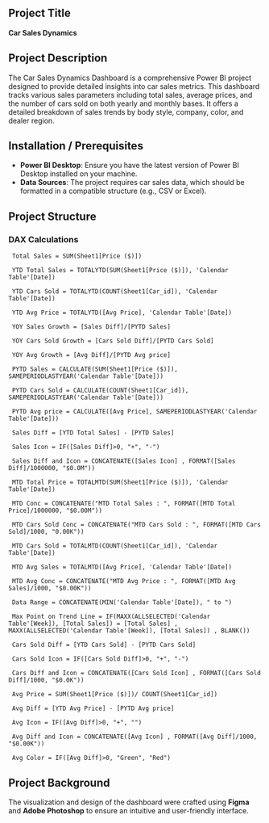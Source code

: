 ## Project Title
**Car Sales Dynamics**

## Project Description
The Car Sales Dynamics Dashboard is a comprehensive Power BI project designed to provide detailed insights into car sales metrics. This dashboard tracks various sales parameters including total sales, average prices, and the number of cars sold on both yearly and monthly bases. It offers a detailed breakdown of sales trends by body style, company, color, and dealer region.

## Installation / Prerequisites
   - **Power BI Desktop**: Ensure you have the latest version of Power BI Desktop installed on your machine.
   - **Data Sources**: The project requires car sales data, which should be formatted in a compatible structure (e.g., CSV or Excel).

## Project Structure
### DAX Calculations
   ```DAX
    Total Sales = SUM(Sheet1[Price ($)])
    
    YTD Total Sales = TOTALYTD(SUM(Sheet1[Price ($)]), 'Calendar Table'[Date])
    
    YTD Cars Sold = TOTALYTD(COUNT(Sheet1[Car_id]), 'Calendar Table'[Date])
    
    YTD Avg Price = TOTALYTD([Avg Price], 'Calendar Table'[Date])
    
    YOY Sales Growth = [Sales Diff]/[PYTD Sales]
    
    YOY Cars Sold Growth = [Cars Sold Diff]/[PYTD Cars Sold]
    
    YOY Avg Growth = [Avg Diff]/[PYTD Avg price]
    
    PYTD Sales = CALCULATE(SUM(Sheet1[Price ($)]), SAMEPERIODLASTYEAR('Calendar Table'[Date]))
    
    PYTD Cars Sold = CALCULATE(COUNT(Sheet1[Car_id]), SAMEPERIODLASTYEAR('Calendar Table'[Date]))
    
    PYTD Avg price = CALCULATE([Avg Price], SAMEPERIODLASTYEAR('Calendar Table'[Date]))
    
    Sales Diff = [YTD Total Sales] - [PYTD Sales]
    
    Sales Icon = IF([Sales Diff]>0, "+", "-")
    
    Sales Diff and Icon = CONCATENATE([Sales Icon] , FORMAT([Sales Diff]/1000000, "$0.0M"))
    
    MTD Total Price = TOTALMTD(SUM(Sheet1[Price ($)]), 'Calendar Table'[Date])
    
    MTD Conc = CONCATENATE("MTD Total Sales : ", FORMAT([MTD Total Price]/1000000, "$0.00M"))
    
    MTD Cars Sold Conc = CONCATENATE("MTD Cars Sold : ", FORMAT([MTD Cars Sold]/1000, "0.00K"))
    
    MTD Cars Sold = TOTALMTD(COUNT(Sheet1[Car_id]), 'Calendar Table'[Date])
    
    MTD Avg Sales = TOTALMTD([Avg Price], 'Calendar Table'[Date])
    
    MTD Avg Conc = CONCATENATE("MTD Avg Price : ", FORMAT([MTD Avg Sales]/1000, "$0.00K"))
    
    Data Range = CONCATENATE(MIN('Calendar Table'[Date]), " to ")
    
    Max Point on Trend Line = IF(MAXX(ALLSELECTED('Calendar Table'[Week]), [Total Sales]) = [Total Sales] , MAXX(ALLSELECTED('Calendar Table'[Week]), [Total Sales]) , BLANK())
    
    Cars Sold Diff = [YTD Cars Sold] - [PYTD Cars Sold]
    
    Cars Sold Icon = IF([Cars Sold Diff]>0, "+", "-")
    
    Cars Diff and Icon = CONCATENATE([Cars Sold Icon] , FORMAT([Cars Sold Diff]/1000, "$0.0K"))
    
    Avg Price = SUM(Sheet1[Price ($)])/ COUNT(Sheet1[Car_id])
    
    Avg Diff = [YTD Avg Price] - [PYTD Avg price]
    
    Avg Icon = IF([Avg Diff]>0, "+", "")
    
    Avg Diff and Icon = CONCATENATE([Avg Icon] , FORMAT([Avg Diff]/1000, "$0.00K"))
    
    Avg Color = IF([Avg Diff]>0, "Green", "Red")
   ```

## Project Background
  The visualization and design of the dashboard were crafted using **Figma** and **Adobe Photoshop** to ensure an intuitive and user-friendly interface.
